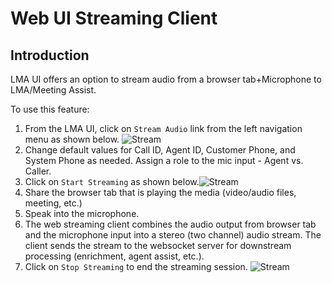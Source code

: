 # Web UI Streaming Client

## Introduction
LMA UI offers an option to stream audio from a browser tab+Microphone to LMA/Meeting Assist.

To use this feature:
1. From the LMA UI, click on `Stream Audio` link from the left navigation menu as shown below. ![Stream](../images/websocket-stream.png)
2. Change default values for Call ID, Agent ID, Customer Phone, and System Phone as needed. Assign a role to the mic input - Agent vs. Caller. 
3. Click on `Start Streaming` as shown below.![Stream](../images/websocket-start-stream.png)
4. Share the browser tab that is playing the media (video/audio files, meeting, etc.)
5. Speak into the microphone.
6. The web streaming client combines the audio output from browser tab and the microphone input into a stereo (two channel) audio stream. The client sends the stream to the websocket server for downstream processing (enrichment, agent assist, etc.).  
7. Click on `Stop Streaming` to end the streaming session. ![Stream](../images/websocket-stop-stream.png)

